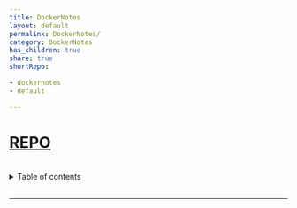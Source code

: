 ```yaml
---
title: DockerNotes
layout: default
permalink: DockerNotes/
category: DockerNotes
has_children: true
share: true
shortRepo:

- dockernotes
- default

---
```


# [REPO](https://github.com/14paxton/DockerNotes)

<br/>

<details markdown="block">                
<summary>                
Table of contents                
</summary>                
{: .text-delta }                
1. TOC                
{:toc}                
</details>

<br/>

<link rel="modulepreload" href="/assets/js/imageLoader.js">
<script type="module" async src="/assets/js/imageLoader.js"></script>

---

<div id="imageContainer" data-key-as-header="true" data-zoom-on-hover="true" data-img-loader="dockerImages.js" style="width: auto; height: auto;"></div>